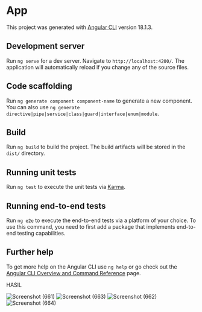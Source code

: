 # App

This project was generated with [Angular CLI](https://github.com/angular/angular-cli) version 18.1.3.

## Development server

Run `ng serve` for a dev server. Navigate to `http://localhost:4200/`. The application will automatically reload if you change any of the source files.

## Code scaffolding

Run `ng generate component component-name` to generate a new component. You can also use `ng generate directive|pipe|service|class|guard|interface|enum|module`.

## Build

Run `ng build` to build the project. The build artifacts will be stored in the `dist/` directory.

## Running unit tests

Run `ng test` to execute the unit tests via [Karma](https://karma-runner.github.io).

## Running end-to-end tests

Run `ng e2e` to execute the end-to-end tests via a platform of your choice. To use this command, you need to first add a package that implements end-to-end testing capabilities.

## Further help

To get more help on the Angular CLI use `ng help` or go check out the [Angular CLI Overview and Command Reference](https://angular.dev/tools/cli) page.

HASIL

![Screenshot (661)](https://github.com/user-attachments/assets/59430a24-e1f3-426e-b55a-d7c99c8f56a7)
![Screenshot (663)](https://github.com/user-attachments/assets/278c87ad-2bd0-42c8-bae1-0e8029d9dae0)
![Screenshot (662)](https://github.com/user-attachments/assets/2d184738-1738-4526-8934-cefa3976010c)
![Screenshot (664)](https://github.com/user-attachments/assets/387dfc6d-82fc-469c-a613-037106fbf85b)

